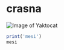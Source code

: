# crasna
![Image of Yaktocat](https://octodex.github.com/images/yaktocat.png)

``` javascript
print('mesi')
mesi
```
